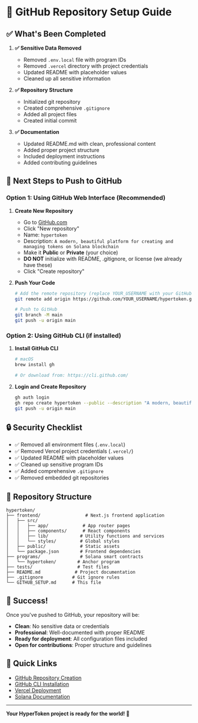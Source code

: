 # 🚀 GitHub Repository Setup Guide

## ✅ What's Been Completed

1. **✅ Sensitive Data Removed**
   - Removed `.env.local` file with program IDs
   - Removed `.vercel` directory with project credentials
   - Updated README with placeholder values
   - Cleaned up all sensitive information

2. **✅ Repository Structure**
   - Initialized git repository
   - Created comprehensive `.gitignore`
   - Added all project files
   - Created initial commit

3. **✅ Documentation**
   - Updated README.md with clean, professional content
   - Added proper project structure
   - Included deployment instructions
   - Added contributing guidelines

## 🎯 Next Steps to Push to GitHub

### Option 1: Using GitHub Web Interface (Recommended)

1. **Create New Repository**
   - Go to [GitHub.com](https://github.com)
   - Click "New repository"
   - Name: `hypertoken`
   - Description: `A modern, beautiful platform for creating and managing tokens on Solana blockchain`
   - Make it **Public** or **Private** (your choice)
   - **DO NOT** initialize with README, .gitignore, or license (we already have these)
   - Click "Create repository"

2. **Push Your Code**
   ```bash
   # Add the remote repository (replace YOUR_USERNAME with your GitHub username)
   git remote add origin https://github.com/YOUR_USERNAME/hypertoken.git
   
   # Push to GitHub
   git branch -M main
   git push -u origin main
   ```

### Option 2: Using GitHub CLI (if installed)

1. **Install GitHub CLI**
   ```bash
   # macOS
   brew install gh
   
   # Or download from: https://cli.github.com/
   ```

2. **Login and Create Repository**
   ```bash
   gh auth login
   gh repo create hypertoken --public --description "A modern, beautiful platform for creating and managing tokens on Solana blockchain"
   git push -u origin main
   ```

## 🔒 Security Checklist

- ✅ Removed all environment files (`.env.local`)
- ✅ Removed Vercel project credentials (`.vercel/`)
- ✅ Updated README with placeholder values
- ✅ Cleaned up sensitive program IDs
- ✅ Added comprehensive `.gitignore`
- ✅ Removed embedded git repositories

## 📁 Repository Structure

```
hypertoken/
├── frontend/                 # Next.js frontend application
│   ├── src/
│   │   ├── app/             # App router pages
│   │   ├── components/      # React components
│   │   ├── lib/            # Utility functions and services
│   │   └── styles/         # Global styles
│   ├── public/             # Static assets
│   └── package.json        # Frontend dependencies
├── programs/               # Solana smart contracts
│   └── hypertoken/        # Anchor program
├── tests/                 # Test files
├── README.md             # Project documentation
├── .gitignore           # Git ignore rules
└── GITHUB_SETUP.md      # This file
```

## 🎉 Success!

Once you've pushed to GitHub, your repository will be:

- **Clean**: No sensitive data or credentials
- **Professional**: Well-documented with proper README
- **Ready for deployment**: All configuration files included
- **Open for contributions**: Proper structure and guidelines

## 🔗 Quick Links

- [GitHub Repository Creation](https://github.com/new)
- [GitHub CLI Installation](https://cli.github.com/)
- [Vercel Deployment](https://vercel.com/docs)
- [Solana Documentation](https://docs.solana.com/)

---

**Your HyperToken project is ready for the world! 🦀**
